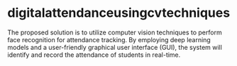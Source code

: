 # digitalattendanceusingcvtechniques
 The proposed solution is to utilize computer vision techniques to perform face recognition for attendance tracking. By employing deep learning models and a user-friendly graphical user interface (GUI), the system will identify and record the attendance of students in real-time.

